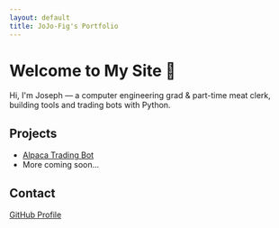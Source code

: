```yaml
---
layout: default
title: JoJo-Fig's Portfolio
---
```


# Welcome to My Site 👋

Hi, I'm Joseph — a computer engineering grad & part-time meat clerk, building tools and trading bots with Python.

## Projects
- [Alpaca Trading Bot](https://github.com/JoJo-Fig/trade-bot)
- More coming soon...

## Contact
[GitHub Profile](https://github.com/JoJo-Fig)
